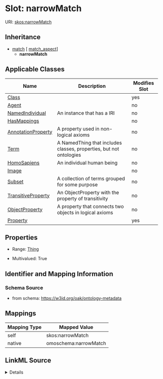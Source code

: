 

# Slot: narrowMatch



URI: [skos:narrowMatch](http://www.w3.org/2004/02/skos/core#narrowMatch)




## Inheritance

* [match](match.md) [ [match_aspect](match_aspect.md)]
    * **narrowMatch**






## Applicable Classes

| Name | Description | Modifies Slot |
| --- | --- | --- |
| [Class](Class.md) |  |  yes  |
| [Agent](Agent.md) |  |  no  |
| [NamedIndividual](NamedIndividual.md) | An instance that has a IRI |  no  |
| [HasMappings](HasMappings.md) |  |  no  |
| [AnnotationProperty](AnnotationProperty.md) | A property used in non-logical axioms |  no  |
| [Term](Term.md) | A NamedThing that includes classes, properties, but not ontologies |  no  |
| [HomoSapiens](HomoSapiens.md) | An individual human being |  no  |
| [Image](Image.md) |  |  no  |
| [Subset](Subset.md) | A collection of terms grouped for some purpose |  no  |
| [TransitiveProperty](TransitiveProperty.md) | An ObjectProperty with the property of transitivity |  no  |
| [ObjectProperty](ObjectProperty.md) | A property that connects two objects in logical axioms |  no  |
| [Property](Property.md) |  |  yes  |







## Properties

* Range: [Thing](Thing.md)

* Multivalued: True





## Identifier and Mapping Information







### Schema Source


* from schema: https://w3id.org/oak/ontology-metadata




## Mappings

| Mapping Type | Mapped Value |
| ---  | ---  |
| self | skos:narrowMatch |
| native | omoschema:narrowMatch |




## LinkML Source

<details>
```yaml
name: narrowMatch
from_schema: https://w3id.org/oak/ontology-metadata
rank: 1000
is_a: match
slot_uri: skos:narrowMatch
alias: narrowMatch
domain_of:
- HasMappings
range: Thing
multivalued: true

```
</details>